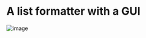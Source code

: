 # A list formatter with a GUI
![image](https://user-images.githubusercontent.com/32851308/198409596-bc6ab296-b2a9-4c6c-a2bb-8f72f09ea945.png)
